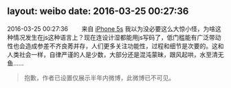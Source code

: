layout: weibo
date: 2016-03-25 00:27:36
---
<meta name="referrer" content="no-referrer" />

2016-03-25 00:27:36  &nbsp;&nbsp;&nbsp;&nbsp;&nbsp;&nbsp; 来自 <a href="sinaweibo://customweibosource" rel="nofollow">iPhone 5s</a>
我以为没必要这么大惊小怪，为啥这种情况发生在js这种语言上？现在连设计湿都能用js写码了，低门槛能有广泛带动性也会造成参差不齐良莠并存，人们更多关注功能性，过程和细节是次要的。这和人类社会一样，自律严谨的人是少数，大部分还是混沌蒙昧，跟风起哄，水至清无鱼……
>  抱歉，作者已设置仅展示半年内微博，此微博已不可见。 ​​​

